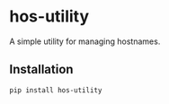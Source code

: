 # hos-utility

A simple utility for managing hostnames.

## Installation

```bash
pip install hos-utility

